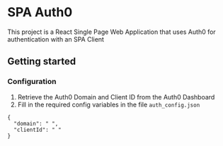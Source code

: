 # SPA Auth0 
This project is a React Single Page Web Application that uses Auth0 for authentication with an SPA Client

## Getting started 
### Configuration 
1. Retrieve the Auth0 Domain and Client ID from the Auth0 Dashboard 
2. Fill in the required config variables in the file ``auth_config.json``
```env
{
  "domain": " ",
  "clientId": " "
}
```
##
